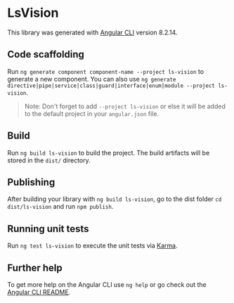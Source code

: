 # LsVision

This library was generated with [Angular CLI](https://github.com/angular/angular-cli) version 8.2.14.

## Code scaffolding

Run `ng generate component component-name --project ls-vision` to generate a new component. You can also use
`ng generate directive|pipe|service|class|guard|interface|enum|module --project ls-vision`.

> Note: Don't forget to add `--project ls-vision` or else it will be added to the default project in your `angular.json` file.

## Build

Run `ng build ls-vision` to build the project. The build artifacts will be stored in the `dist/` directory.

## Publishing

After building your library with `ng build ls-vision`, go to the dist folder `cd dist/ls-vision` and run `npm publish`.

## Running unit tests

Run `ng test ls-vision` to execute the unit tests via [Karma](https://karma-runner.github.io).

## Further help

To get more help on the Angular CLI use `ng help` or go check out the [Angular CLI README](https://github.com/angular/angular-cli/blob/master/README.md).
